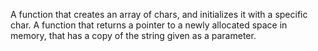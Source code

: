 A function that creates an array of chars, and initializes it with a specific char.
A function that returns a pointer to a newly allocated space in memory, that has a copy of the string given as a parameter.
